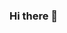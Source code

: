 ### Hi there 👋

<!--
Dimas Galih Argi Pangestu
 
- 📫 Im Intrested in back end web developer
- 😄 I'm now learning Back End code Golang and PHP
- ⚡ Contact me : argipangestu27@gmail.com
-->
